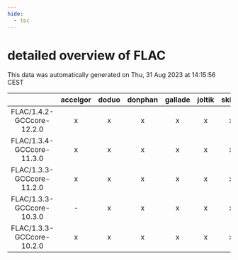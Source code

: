 ```yaml
---
hide:
  - toc
---
```


detailed overview of FLAC
=========================


This data was automatically generated on Thu, 31 Aug 2023 at 14:15:56 CEST  

| |accelgor|doduo|donphan|gallade|joltik|skitty|swalot|victini|
| :---: | :---: | :---: | :---: | :---: | :---: | :---: | :---: | :---: |
|FLAC/1.4.2-GCCcore-12.2.0|x|x|x|x|x|x|x|x|
|FLAC/1.3.4-GCCcore-11.3.0|x|x|x|x|x|x|x|x|
|FLAC/1.3.3-GCCcore-11.2.0|x|x|x|x|x|x|x|x|
|FLAC/1.3.3-GCCcore-10.3.0|-|x|x|x|x|x|x|x|
|FLAC/1.3.3-GCCcore-10.2.0|x|x|x|x|x|x|x|x|
